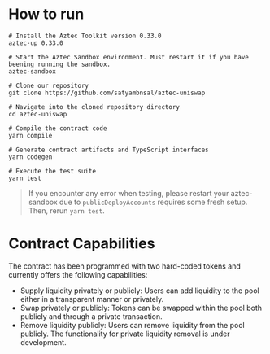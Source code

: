 # How to run
```
# Install the Aztec Toolkit version 0.33.0
aztec-up 0.33.0

# Start the Aztec Sandbox environment. Must restart it if you have beening running the sandbox.
aztec-sandbox

# Clone our repository
git clone https://github.com/satyambnsal/aztec-uniswap

# Navigate into the cloned repository directory
cd aztec-uniswap

# Compile the contract code
yarn compile

# Generate contract artifacts and TypeScript interfaces
yarn codegen

# Execute the test suite
yarn test
```

> If you encounter any error when testing, please restart your aztec-sandbox due to `publicDeployAccounts` requires some fresh setup. Then, rerun `yarn test`.

# Contract Capabilities
The contract has been programmed with two hard-coded tokens and currently offers the following capabilities:
- Supply liquidity privately or publicly: Users can add liquidity to the pool either in a transparent manner or privately.
- Swap privately or publicly: Tokens can be swapped within the pool both publicly and through a private transaction.
- Remove liquidity publicly: Users can remove liquidity from the pool publicly. The functionality for private liquidity removal is under development.

